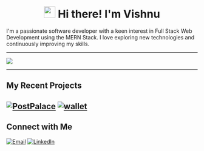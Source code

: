 <h1 align="center">
  <img src="https://raw.githubusercontent.com/MartinHeinz/MartinHeinz/master/wave.gif" width="30px"> 
  Hi there! I'm Vishnu
</h1>

I'm a passionate software developer with a keen interest in Full Stack Web Development using the MERN Stack. I love exploring new technologies and continuously improving my skills.

---

 <img src="https://github-readme-stats.vercel.app/api?username=VishnuPratapGit&show_icons=true&theme=radical"> 

---
## My Recent Projects
[<img src="https://github-readme-stats.vercel.app/api/pin/?username=VishnuPratapGit&repo=PostPalace&theme=default" alt="PostPalace">](https://github.com/VishnuPratapGit/PostPalace) 
[<img src="https://github-readme-stats.vercel.app/api/pin/?username=VishnuPratapGit&repo=wallet&theme=default" alt="wallet">](https://github.com/VishnuPratapGit/wallet) 
---

## Connect with Me

[![Email](https://img.shields.io/badge/Email-vishnupratap626@gmail.com-red?style=for-the-badge&logo=gmail&logoColor=white)](mailto:vishnupratap626@gmail.com)
[![LinkedIn](https://img.shields.io/badge/LinkedIn-Connect-blue?style=for-the-badge&logo=linkedin)](https://www.linkedin.com/in/vishnuprataps)
